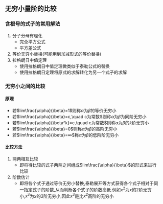 ## 无穷小量阶的比较

### 含根号的式子的常用解法

1. 分子分母有理化
   - 完全平方公式
   - 平方差公式
2. 等价无穷小替换(可能用到加减形式的等价替换)
3. 拉格朗日中值定理
   - 使用拉格朗日中值定理做类似于泰勒公式的替换
   - 使用拉格朗日定理将原式的求解转化为另一个式子的求解

### 无穷小之间的比较

#### 原理

- 若$lim\frac{\alpha}{\beta}=1$则称$\alpha$为$\beta$的等价无穷小
- 若$lim\frac{\alpha}{\beta}=c,\quad c为常数$则称$\alpha$为$\beta$为同阶无穷小
- 若$lim\frac{\alpha}{\beta^k}=c,\quad c为常数$则称$\alpha$为$\beta$的$k$阶无穷小
- 若$lim\frac{\alpha}{\beta}=0$则称$\alpha$为$\beta$的高阶无穷小
- 若$lim\frac{\alpha}{\beta}=∞$称$\alpha$为$\beta$的低阶阶无穷小

#### 比较方法

1. 两两相互比较
   - 即将待比较的式子两两之间组成$lim\frac{\alpha}{\beta}$的形式来进行比较
2. 阶数估计
   - 即将各个式子通过等价无穷小替换,泰勒展开等方式获得各个式子相对于同一指定式子的阶数,从而判断各个式子的阶数高低.例如$x^2$为$x$的2阶无穷小,$x^3$为$x$的3阶无穷小,因此$x^3$是比$x^2$高阶的无穷小

